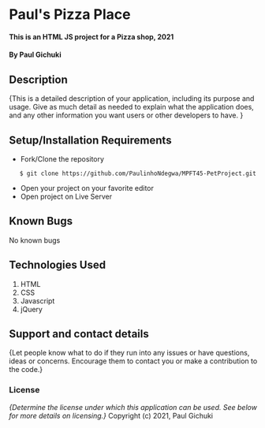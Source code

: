 # Paul's Pizza Place
#### This is an HTML JS project for a Pizza shop, 2021
#### By **Paul Gichuki**
## Description
{This is a detailed description of your application, including its purpose and usage.  Give as much detail as needed to explain what the application does, and any other information you want users or other developers to have. }
## Setup/Installation Requirements
* Fork/Clone the repository
```
   $ git clone https://github.com/PaulinhoNdegwa/MPFT45-PetProject.git
```
* Open your project on your favorite editor
* Open project on Live Server
## Known Bugs
No known bugs
## Technologies Used
1. HTML
2. CSS 
3. Javascript
4. jQuery

## Support and contact details
{Let people know what to do if they run into any issues or have questions, ideas or concerns.  Encourage them to contact you or make a contribution to the code.}
### License
*{Determine the license under which this application can be used.  See below for more details on licensing.}*
Copyright (c) 2021, Paul Gichuki
  